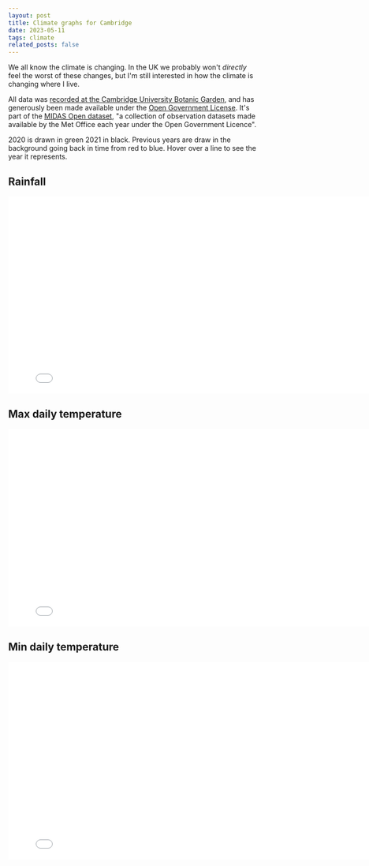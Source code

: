 ```yaml
---
layout: post
title: Climate graphs for Cambridge
date: 2023-05-11
tags: climate
related_posts: false
---
```

We all know the climate is changing. In the UK we probably won't *directly* feel the worst of these changes, but I'm still interested in how the climate is changing where I live.

All data was [recorded at the Cambridge University Botanic Garden](https://www.botanic.cam.ac.uk/how-the-weather-is-recorded-at-cubg/), and has generously been made available under the [Open Government License](https://www.nationalarchives.gov.uk/doc/open-government-licence/version/3/). It's part of the [MIDAS Open dataset](https://help.ceda.ac.uk/article/4982-midas-open-user-guide), "a collection of observation datasets made available by the Met Office each year under the Open Government Licence".

2020 is drawn in green 2021 in black. Previous years are draw in the background going back in time from red to blue. Hover over a line to see the year it represents.


## Rainfall
<iframe src="/climate_graphs/rainfall.html" style="border:none;"  height="400" width="800" ></iframe>

## Max daily temperature
<iframe src="/climate_graphs/max_air_temp.html" style="border:none;"  height="400" width="800" ></iframe>

## Min daily temperature
<iframe src="/climate_graphs/min_air_temp.html" style="border:none;"  height="400" width="800" ></iframe>
